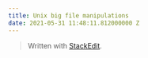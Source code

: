 ```yaml
---
title: Unix big file manipulations
date: 2021-05-31 11:48:11.812000000 Z
---
```





> Written with [StackEdit](https://stackedit.io/).
<!--stackedit_data:
eyJoaXN0b3J5IjpbNzMwOTk4MTE2XX0=
-->